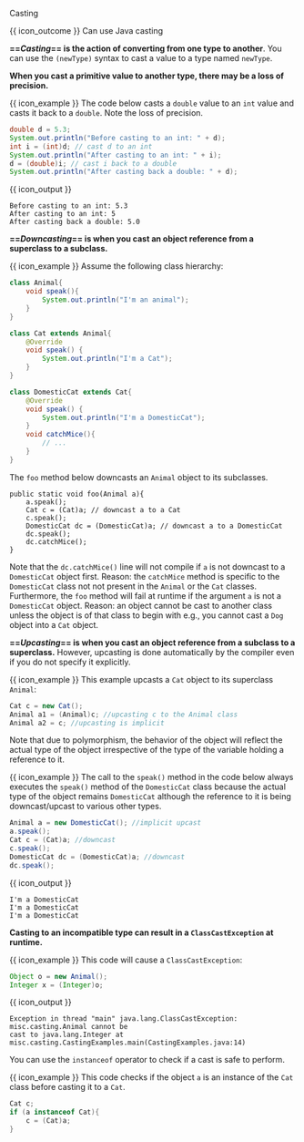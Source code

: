 <span id="title">Casting</span>

<span id="prereqs"></span>

<span id="outcomes">{{ icon_outcome }} Can use Java casting</span>

<div id="body">

**==_Casting_== is the action of converting from one type to another**. You can use the `(newType)` syntax to cast a value to a type named `newType`.

**When you cast a primitive value to another type, there may be a loss of precision.**

<box>

{{ icon_example }} The code below casts a `double` value to an `int` value and casts it back to a `double`. Note the loss of precision.

```java
double d = 5.3;
System.out.println("Before casting to an int: " + d);
int i = (int)d; // cast d to an int
System.out.println("After casting to an int: " + i);
d = (double)i; // cast i back to a double
System.out.println("After casting back a double: " + d);
```
{{ icon_output }}
```
Before casting to an int: 5.3
After casting to an int: 5
After casting back a double: 5.0
```

</box>

**==_Downcasting_== is when you cast an object reference from a superclass to a subclass.**

<box>

{{ icon_example }} Assume the following class hierarchy:

```java
class Animal{
    void speak(){
        System.out.println("I'm an animal");
    }
}

class Cat extends Animal{
    @Override
    void speak() {
        System.out.println("I'm a Cat");
    }
}

class DomesticCat extends Cat{
    @Override
    void speak() {
        System.out.println("I'm a DomesticCat");
    }
    void catchMice(){
        // ...
    }
}
```

The `foo` method below downcasts an `Animal` object to its subclasses.

```java{highlight-lines="7"}
public static void foo(Animal a){
    a.speak();
    Cat c = (Cat)a; // downcast a to a Cat
    c.speak();
    DomesticCat dc = (DomesticCat)a; // downcast a to a DomesticCat
    dc.speak();
    dc.catchMice();
}
```

Note that the `dc.catchMice()` line will not compile if `a` is not downcast to a `DomesticCat` object first. Reason: the `catchMice` method is specific to the `DomesticCat` class not not present in the `Animal` or the `Cat` classes.<br>
Furthermore, the `foo` method will fail at runtime if the argument `a` is not a `DomesticCat` object. Reason: an object cannot be cast to another class unless the object is of that class to begin with e.g., you cannot cast a `Dog` object into a `Cat` object.

</box>

**==_Upcasting_== is when you cast an object reference from a subclass to a superclass.** However, upcasting is done automatically by the compiler even if you do not specify it explicitly.

<box>

{{ icon_example }} This example upcasts a `Cat` object to its superclass `Animal`:

```java
Cat c = new Cat();
Animal a1 = (Animal)c; //upcasting c to the Animal class
Animal a2 = c; //upcasting is implicit

```

</box>

Note that due to polymorphism, the behavior of the object will reflect the actual type of the object irrespective of the type of the variable holding a reference to it.

<box>

{{ icon_example }} The call to the `speak()` method in the code below always executes the `speak()` method of the `DomesticCat` class because the actual type of the object remains `DomesticCat` although the reference to it is being downcast/upcast to various other types.
```java
Animal a = new DomesticCat(); //implicit upcast
a.speak();
Cat c = (Cat)a; //downcast
c.speak();
DomesticCat dc = (DomesticCat)a; //downcast
dc.speak();
```
{{ icon_output }}
```
I'm a DomesticCat
I'm a DomesticCat
I'm a DomesticCat
```

</box>

**Casting to an incompatible type can result in a `ClassCastException` at runtime.**

<box>

{{ icon_example }} This code will cause a `ClassCastException`:

```java
Object o = new Animal();
Integer x = (Integer)o;
```
{{ icon_output }}
```
Exception in thread "main" java.lang.ClassCastException: misc.casting.Animal cannot be
cast to java.lang.Integer at misc.casting.CastingExamples.main(CastingExamples.java:14)
```
</box>

You can use the `instanceof` operator to check if a cast is safe to perform.

<box>

{{ icon_example }} This code checks if the object `a` is an instance of the `Cat` class before casting it to a `Cat`.

```java
Cat c;
if (a instanceof Cat){
    c = (Cat)a;
}
```
</box>

</div>

<div id="extras">
</div>
